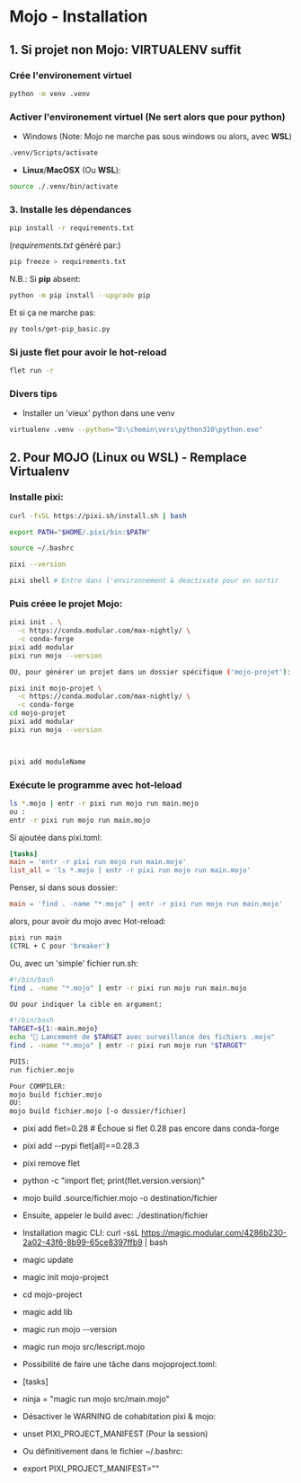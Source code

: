 # Mojo - Installation

## 1. Si projet non Mojo: VIRTUALENV suffit

### Crée l'environement virtuel

```bash
python -m venv .venv
```
### Activer l'environement virtuel (Ne sert alors que pour python)

* Windows (Note: Mojo ne marche pas sous windows
  ou alors, avec **WSL**)

```bash
.venv/Scripts/activate
```
  
* **Linux**/**MacOSX** (Ou **WSL**):

```bash
source ./.venv/bin/activate
```

### 3. Installe les dépendances

```bash
pip install -r requirements.txt
```

(*requirements.txt* généré par:)
```bash
pip freeze > requirements.txt
```

N.B.: Si **pip** absent:

```bash
python -m pip install --upgrade pip
```

Et si ça ne marche pas:

```bash
py tools/get-pip_basic.py
```

### Si juste flet pour avoir le hot-reload

```bash
flet run -r
```

### Divers tips

* Installer un 'vieux' python dans une venv

```bash
virtualenv .venv --python="D:\chemin\vers\python310\python.exe"
```

## 2. Pour MOJO (Linux ou WSL) - Remplace Virtualenv

### Installe pixi:

```bash
curl -fsSL https://pixi.sh/install.sh | bash

export PATH="$HOME/.pixi/bin:$PATH"

source ~/.bashrc

pixi --version

pixi shell # Entre dans l'environnement & deactivate pour en sortir
```

### Puis créee le projet Mojo:

```bash
pixi init . \
  -c https://conda.modular.com/max-nightly/ \
  -c conda-forge
pixi add modular
pixi run mojo --version

OU, pour générer un projet dans un dossier spécifique ('mojo-projet'):

pixi init mojo-projet \
  -c https://conda.modular.com/max-nightly/ \
  -c conda-forge
cd mojo-projet
pixi add modular
pixi run mojo --version



pixi add moduleName
```

### Exécute le programme avec hot-leload

```bash
ls *.mojo | entr -r pixi run mojo run main.mojo
ou :
entr -r pixi run mojo run main.mojo
```
Si ajoutée dans pixi.toml:
```toml
[tasks]
main = 'entr -r pixi run mojo run main.mojo'
list_all = 'ls *.mojo | entr -r pixi run mojo run main.mojo'
```

Penser, si dans sous dossier:
```toml
main = 'find . -name "*.mojo" | entr -r pixi run mojo run main.mojo'
```
alors, pour avoir du mojo avec Hot-reload:

```bash
pixi run main
(CTRL + C pour 'breaker')
```
Ou, avec un 'simple' fichier run.sh:

```bash
#!/bin/bash
find . -name "*.mojo" | entr -r pixi run mojo run main.mojo

OU pour indiquer la cible en argument:

#!/bin/bash
TARGET=${1:-main.mojo}
echo "🚀 Lancement de $TARGET avec surveillance des fichiers .mojo"
find . -name "*.mojo" | entr -r pixi run mojo run "$TARGET"

PUIS:
run fichier.mojo

Pour COMPILER:
mojo build fichier.mojo
OU:
mojo build fichier.mojo [-o dossier/fichier]

```

* pixi add flet=0.28 # Échoue si flet 0.28 pas encore dans conda-forge
* pixi add --pypi flet[all]==0.28.3
* pixi remove flet
* python -c "import flet; print(flet.version.version)"
* mojo build .source/fichier.mojo -o destination/fichier
* Ensuite, appeler le build avec: ./destination/fichier

* Installation magic CLI:
curl -ssL https://magic.modular.com/4286b230-2a02-43f6-8b99-65ce8397ffb9 | bash

* magic update

* magic init mojo-project
* cd mojo-project
* magic add lib
* magic run mojo --version
* magic run mojo src/lescript.mojo
* Possibilité de faire une tâche dans mojoproject.toml:
* [tasks]
* ninja = "magic run mojo src/main.mojo"
* Désactiver le WARNING de cohabitation pixi & mojo:
* unset PIXI_PROJECT_MANIFEST (Pour la session)
* Ou définitivement dans le fichier ~/.bashrc:
* export PIXI_PROJECT_MANIFEST=""
